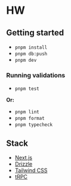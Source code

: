 # HW

## Getting started

- `pnpm install`
- `pnpm db:push`
- `pnpm dev`

### Running validations

- `pnpm test`

**Or:**

- `pnpm lint`
- `pnpm format`
- `pnpm typecheck`

## Stack

- [Next.js](https://nextjs.org)
- [Drizzle](https://orm.drizzle.team)
- [Tailwind CSS](https://tailwindcss.com)
- [tRPC](https://trpc.io)

